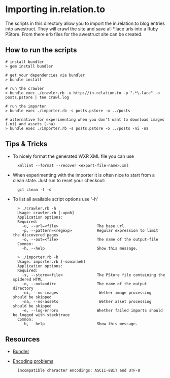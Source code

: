 # Importing in.relation.to

The scripts in this directory allow you to import the in.relation.to blog entries into awestruct.
They will crawl the site and save all *.lace urls into a Ruby PStore. From there erb files for the
awestruct site can be created.

## How to run the scripts

    # install bundler
    > gem install bundler

    # get your dependencies via bundler
    > bundle install

    # run the crawler
    > bundle exec ./crawler.rb -u http://in.relation.to -p ".*\.lace" -o posts.pstore | tee crawl.log

    # run the importer
    > bundle exec ./importer.rb -s posts.pstore -o ../posts

    # alternative for experimenting when you don't want to download images (-ni) and assets (-na)
    > bundle exec ./importer.rb -s posts.pstore -o ../posts -ni -na

## Tips & Tricks

* To nicely format the generated WXR XML file you can use

        xmllint --format --recover <export-file-name>.xml

* When experimenting with the importer it is often nice to start from a clean state. Just run to reset your checkout:

        git clean -f -d

* To list all available script options use '-h'

        > ./crawler.rb -h
        Usage: crawler.rb [-upoh]
        Application options:
        Required:
          -u, --url=<file>                 The base url
          -p, --pattern=<regexp>           Regular expression to limit the discovered pages
          -o, --out=<file>                 The name of the output-file
        Common:
          -h, --help                       Show this message.

        > ./importer.rb -h
        Usage: importer.rb [-soninaeh]
        Application options:
        Required:
          -s, --store=<file>               The PStore file containing the spidered HTML
          -o, --out=<dir>                  The name of the output directory
          -ni, --no-images                  Wether image processing should be skipped
          -na, --no-assets                  Wether asset processing should be skipped
          -e, --log-errors                 Whether failed imports should be logged with stacktrace
        Common:
          -h, --help                       Show this message.

## Resources

* [Bundler](http://gembundler.com/)
* [Encoding problems](http://talk-archive.awestruct.org/Stumbling-onto-an-encoding-problem-right-from-the-start-td39.html)

        incompatible character encodings: ASCII-8BIT and UTF-8

